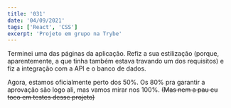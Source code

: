 ```yaml
---
title: '031'
date: '04/09/2021'
tags: ['React', 'CSS']
excerpt: 'Projeto em grupo na Trybe'
---
```

Terminei uma das páginas da aplicação. Refiz a sua estilização (porque, aparentemente, a que tinha também estava travando um dos requisitos) e fiz a integração com a API e o banco de dados.

Agora, estamos oficialmente perto dos 50%. Os 80% pra garantir a aprovação são logo ali, mas vamos mirar nos 100%. ~~(Mas nem a pau eu toco em testes desse projeto)~~
